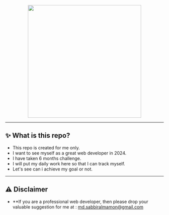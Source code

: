 <p align="center">
  <a href="#"><img width="360" height="360" src="https://cdn.discordapp.com/attachments/1117616249984258109/1191061130303520859/web-logo.gif"></a>
</p>

---

## ✨ What is this repo?
- This repo is created for me only.
- I want to see myself as a great web developer in 2024.
- I have taken 6 months challenge.
- I will put my daily work here so that I can track myself.
- Let's see can i achieve my goal or not.

---

## ⚠ Disclaimer
- **If you are a professional web developer, then please drop your valuable suggestion for me at : md.sabbiralmamon@gmail.com